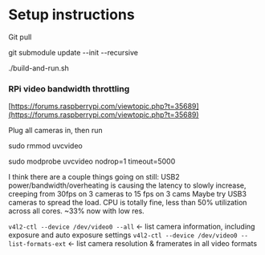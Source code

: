 # Setup instructions

Git pull

git submodule update --init --recursive

./build-and-run.sh


### RPi video bandwidth throttling
[https://forums.raspberrypi.com/viewtopic.php?t=35689](https://forums.raspberrypi.com/viewtopic.php?t=35689)

Plug all cameras in, then run

sudo rmmod uvcvideo

sudo modprobe uvcvideo nodrop=1 timeout=5000

I think there are a couple things going on still:
USB2 power/bandwidth/overheating is causing the latency to slowly increase, creeping from 30fps on 3 cameras to 15 fps on 3 cams
Maybe try USB3 cameras to spread the load. CPU is totally fine, less than 50% utilization across all cores. ~33% now with low res.


`v4l2-ctl --device /dev/video0 --all` <- list camera information, including exposure and auto exposure settings
`v4l2-ctl --device /dev/video0 --list-formats-ext` <- list camera resolution & framerates in all video formats
